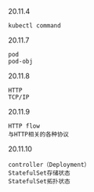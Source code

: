 20.11.4

    kubectl command

20.11.7

    pod 
    pod-obj

20.11.8

    HTTP 
    TCP/IP

20.11.9
    
    HTTP flow
    与HTTP相关的各种协议
    
20.11.10
    
    controller（Deployment）
    StatefulSet存储状态
    StatefulSet拓扑状态